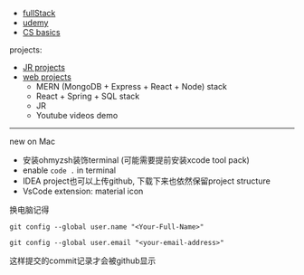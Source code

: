 + [fullStack](./fullStack/myFullStack.md)
+ [udemy](./Udemy/udemy.md)
+ [CS basics](./CSCore/myCSCore.md)


projects:

+ [JR projects](./JR_Projects/JR_projects.md)
+ [web projects](./Web_Projects/myWebProjects.md)
  + MERN (MongoDB + Express + React + Node) stack
  + React + Spring + SQL stack
  + JR 
  + Youtube videos demo

---
new on Mac

+ 安装ohmyzsh装饰terminal (可能需要提前安装xcode tool pack)
+ enable `code .` in terminal
+ IDEA project也可以上传github, 下载下来也依然保留project structure
+ VsCode extension: material icon
  

换电脑记得

`git config --global user.name "<Your-Full-Name>"`

`git config --global user.email "<your-email-address>"`

这样提交的commit记录才会被github显示